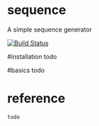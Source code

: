# sequence
A simple sequence generator

[![Build Status](https://api.travis-ci.org/griffins/sequence.svg?branch=master)](https://travis-ci.org/griffins/sequence)

#installation
    todo
    
#basics
    todo
    
# reference
    todo
